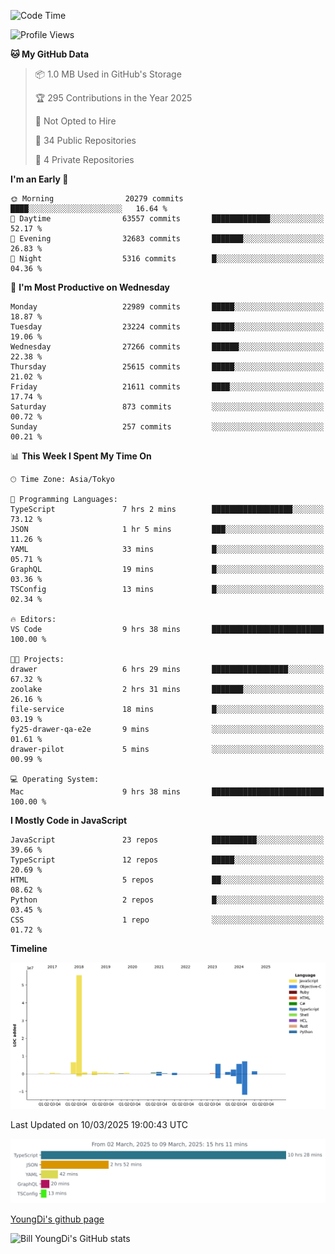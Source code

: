 <!--START_SECTION:waka-->
![Code Time](http://img.shields.io/badge/Code%20Time-1%2C247%20hrs%207%20mins-blue)

![Profile Views](http://img.shields.io/badge/Profile%20Views-0-blue)

**🐱 My GitHub Data** 

> 📦 1.0 MB Used in GitHub's Storage 
 > 
> 🏆 295 Contributions in the Year 2025
 > 
> 🚫 Not Opted to Hire
 > 
> 📜 34 Public Repositories 
 > 
> 🔑 4 Private Repositories 
 > 
**I'm an Early 🐤** 

```text
🌞 Morning                20279 commits       ████░░░░░░░░░░░░░░░░░░░░░   16.64 % 
🌆 Daytime                63557 commits       █████████████░░░░░░░░░░░░   52.17 % 
🌃 Evening                32683 commits       ███████░░░░░░░░░░░░░░░░░░   26.83 % 
🌙 Night                  5316 commits        █░░░░░░░░░░░░░░░░░░░░░░░░   04.36 % 
```
📅 **I'm Most Productive on Wednesday** 

```text
Monday                   22989 commits       █████░░░░░░░░░░░░░░░░░░░░   18.87 % 
Tuesday                  23224 commits       █████░░░░░░░░░░░░░░░░░░░░   19.06 % 
Wednesday                27266 commits       ██████░░░░░░░░░░░░░░░░░░░   22.38 % 
Thursday                 25615 commits       █████░░░░░░░░░░░░░░░░░░░░   21.02 % 
Friday                   21611 commits       ████░░░░░░░░░░░░░░░░░░░░░   17.74 % 
Saturday                 873 commits         ░░░░░░░░░░░░░░░░░░░░░░░░░   00.72 % 
Sunday                   257 commits         ░░░░░░░░░░░░░░░░░░░░░░░░░   00.21 % 
```


📊 **This Week I Spent My Time On** 

```text
🕑︎ Time Zone: Asia/Tokyo

💬 Programming Languages: 
TypeScript               7 hrs 2 mins        ██████████████████░░░░░░░   73.12 % 
JSON                     1 hr 5 mins         ███░░░░░░░░░░░░░░░░░░░░░░   11.26 % 
YAML                     33 mins             █░░░░░░░░░░░░░░░░░░░░░░░░   05.71 % 
GraphQL                  19 mins             █░░░░░░░░░░░░░░░░░░░░░░░░   03.36 % 
TSConfig                 13 mins             █░░░░░░░░░░░░░░░░░░░░░░░░   02.34 % 

🔥 Editors: 
VS Code                  9 hrs 38 mins       █████████████████████████   100.00 % 

🐱‍💻 Projects: 
drawer                   6 hrs 29 mins       █████████████████░░░░░░░░   67.32 % 
zoolake                  2 hrs 31 mins       ███████░░░░░░░░░░░░░░░░░░   26.16 % 
file-service             18 mins             █░░░░░░░░░░░░░░░░░░░░░░░░   03.19 % 
fy25-drawer-qa-e2e       9 mins              ░░░░░░░░░░░░░░░░░░░░░░░░░   01.61 % 
drawer-pilot             5 mins              ░░░░░░░░░░░░░░░░░░░░░░░░░   00.99 % 

💻 Operating System: 
Mac                      9 hrs 38 mins       █████████████████████████   100.00 % 
```

**I Mostly Code in JavaScript** 

```text
JavaScript               23 repos            ██████████░░░░░░░░░░░░░░░   39.66 % 
TypeScript               12 repos            █████░░░░░░░░░░░░░░░░░░░░   20.69 % 
HTML                     5 repos             ██░░░░░░░░░░░░░░░░░░░░░░░   08.62 % 
Python                   2 repos             █░░░░░░░░░░░░░░░░░░░░░░░░   03.45 % 
CSS                      1 repo              ░░░░░░░░░░░░░░░░░░░░░░░░░   01.72 % 
```



**Timeline**

![Lines of Code chart](https://raw.githubusercontent.com/Youngdi/Youngdi/master/assets/bar_graph.png)


 Last Updated on 10/03/2025 19:00:43 UTC
<!--END_SECTION:waka-->

![wakatime](./images/stat.svg)

[YoungDi's github page](https://youngdi.github.io)

![Bill YoungDi's GitHub stats](https://github-readme-stats.vercel.app/api?username=youngdi&count_private=true&show_icons=true)
